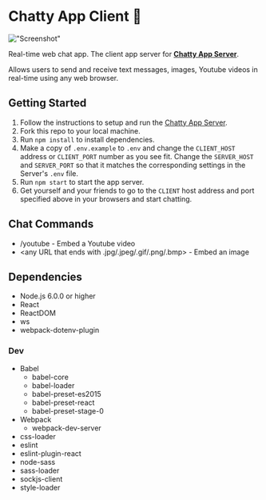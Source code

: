 # Chatty App Client 💬

!["Screenshot"](https://github.com/mstop4/chatty-client/blob/master/doc/chatty_screen.png)

Real-time web chat app. The client app server for **[Chatty App Server](https://github.com/mstop4/chatty-server)**.

Allows users to send and receive text messages, images, Youtube videos in real-time using any web browser.

## Getting Started

1. Follow the instructions to setup and run the [Chatty App Server](https://github.com/mstop4/chatty-server).
2. Fork this repo to your local machine.
3. Run `npm install` to install dependencies.
4. Make a copy of  `.env.example` to `.env` and change the `CLIENT_HOST` address or `CLIENT_PORT` number as you see fit. Change the `SERVER_HOST` and `SERVER_PORT` so that it matches the corresponding settings in the Server's `.env` file.
4. Run `npm start` to start the app server.
5. Get yourself and your friends to go to the `CLIENT` host address and port specified above in your browsers and start chatting.

## Chat Commands

* /youtube <video-id> - Embed a Youtube video
* <any URL that ends with .jpg/.jpeg/.gif/.png/.bmp> - Embed an image

## Dependencies

* Node.js 6.0.0 or higher
* React
* ReactDOM
* ws
* webpack-dotenv-plugin

### Dev

* Babel
  * babel-core
  * babel-loader
  * babel-preset-es2015
  * babel-preset-react
  * babel-preset-stage-0
* Webpack
  * webpack-dev-server
* css-loader
* eslint
* eslint-plugin-react
* node-sass
* sass-loader
* sockjs-client
* style-loader

